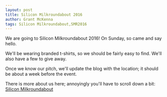 ```yaml
---
layout: post
title: Silicon Milkroundabout 2016
author: Grant McKenna
tags: Silicon Milkroundabout,SMR2016
---
```


We are going to Silicon Milkroundabout 2016! On Sunday, so came and say hello.

We'll be wearing branded t-shirts, so we should be fairly easy to find. We'll also have a few to give away.

Once we know our pitch, we'll update the blog with the location; it should be about a week before the event. 

There is more about us here; annoyingly you'll have to scroll down a bit: [Silicon Milkroundabout](https://www.siliconmilkroundabout.com/companies)